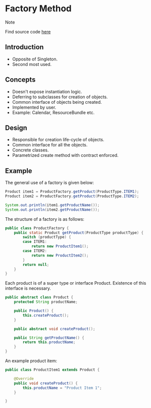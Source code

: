 # Factory Method

> [!NOTE]
> Find source code [here](https://github.com/amritpandey23/design_patterns_java/tree/master/com.amrit.designpatterns.creational/src/com/amrit/designpatterns/creational/factorymethod)

## Introduction

- Opposite of Singleton.
- Second most used.

## Concepts

- Doesn't expose instantiation logic.
- Deferring to subclasses for creation of objects.
- Common interface of objects being created.
- Implemented by user.
- Example: Calendar, ResourceBundle etc.

## Design

- Responsible for creation life-cycle of objects.
- Common interface for all the objects.
- Concrete classes.
- Parametrized create method with contract enforced.

## Example

The general use of a factory is given below:

```java
Product item1 = ProductFactory.getProduct(ProductType.ITEM1);
Product item2 = ProductFactory.getProduct(ProductType.ITEM2);

System.out.println(item1.getProductName());
System.out.println(item2.getProductName());
```

The structure of a factory is as follows:

```java
public class ProductFactory {
	public static Product getProduct(ProductType productType) {
		switch (productType) {
		case ITEM1:
			return new ProductItem1();
		case ITEM2:
			return new ProductItem2();
		}
		return null;
	}
}
```

Each product is of a super type or interface Product. Existence of this interface is necessary.

```java
public abstract class Product {
	protected String productName;

	public Product() {
		this.createProduct();
	}

	public abstract void createProduct();

	public String getProductName() {
		return this.productName;
	}
}
```

An example product item:

```java
public class ProductItem1 extends Product {

	@Override
	public void createProduct() {
		this.productName = "Product Item 1";
	}

}
```
